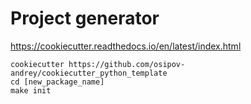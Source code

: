 # Project generator

https://cookiecutter.readthedocs.io/en/latest/index.html

```shell
cookiecutter https://github.com/osipov-andrey/cookiecutter_python_template
cd [new_package_name]
make init
```